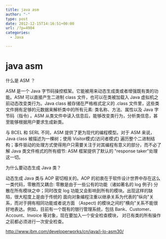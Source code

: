 ```yaml
---
title: java asm
author: "-"
type: post
date: 2012-12-15T14:16:51+00:00
url: /?p=4904
categories:
  - Java

---
```

# java asm
什么是 ASM ？

ASM 是一个 Java 字节码操控框架。它能被用来动态生成类或者增强既有类的功能。ASM 可以直接产生二进制 class 文件，也可以在类被加载入 Java 虚拟机之前动态改变类行为。Java class 被存储在严格格式定义的 .class 文件里，这些类文件拥有足够的元数据来解析类中的所有元素: 类名称、方法、属性以及 Java 字节码（指令) 。ASM 从类文件中读入信息后，能够改变类行为，分析类信息，甚至能够根据用户要求生成新类。

与 BCEL 和 SERL 不同，ASM 提供了更为现代的编程模型。对于 ASM 来说，Java class 被描述为一棵树；使用 Visitor模式(访问者模式) 遍历整个二进制结构；事件驱动的处理方式使得用户只需要关注于对其编程有意义的部分，而不必了解 Java 类文件格式的所有细节: ASM 框架提供了默认的 "response taker"处理这一切。

为什么要动态生成 Java 类？

动态生成 Java 类与 AOP 密切相关的。AOP 的初衷在于软件设计世界中存在这么一类代码，零散而又耦合: 零散是由于一些公有的功能（诸如著名的 log 例子) 分散在所有模块之中；同时改变 log 功能又会影响到所有的模块。出现这样的缺陷，很大程度上是由于传统的 面向对象编程注重以继承关系为代表的"纵向"关系，而对于拥有相同功能或者说方面 （Aspect) 的模块之间的"横向"关系不能很好地表达。例如，目前有一个既有的银行管理系统，包括 Bank、Customer、Account、Invoice 等对象，现在要加入一个安全检查模块， 对已有类的所有操作之前都必须进行一次安全检查。

<http://www.ibm.com/developerworks/cn/java/j-lo-asm30/>